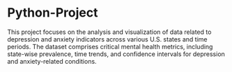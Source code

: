 # Python-Project
This project focuses on the analysis and visualization of data related to depression and anxiety indicators across various U.S. states and time periods. The dataset comprises critical mental health metrics, including state-wise prevalence, time trends, and confidence intervals for depression and anxiety-related conditions.
